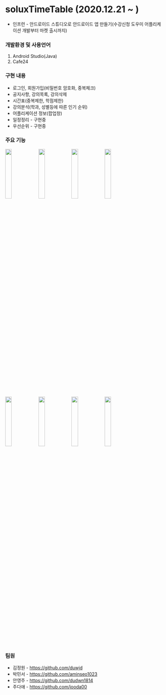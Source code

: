 # soluxTimeTable (2020.12.21 ~ )
* 인프런 - 안드로이드 스튜디오로 안드로이드 앱 만들기(수강신청 도우미 어플리케이션 개발부터 마켓 출시까지)                       
                    
                    
                                 
### 개발환경 및 사용언어
1. Android Studio(Java)
2. Cafe24                  
                    
                    
                         
### 구현 내용
* 로그인, 회원가입(비밀번호 암호화, 중복체크)
* 공지사항, 강의목록, 강의삭제
* 시간표(중복제한, 학점제한)
* 강의분석(학과, 성별등에 따른 인기 순위) 
* 어플리케이션 정보(팝업창)
* 일정정리 - 구현중
* 우선순위 - 구현중                
                         
                         
                         
### 주요 기능
<img src="https://user-images.githubusercontent.com/67997303/108302882-388c4400-71e8-11eb-9780-1a593b5b3664.PNG" width="20%"> <img src="https://user-images.githubusercontent.com/67997303/108302885-3924da80-71e8-11eb-98b4-0f2bfa2098fd.PNG" width="20%">
<img src="https://user-images.githubusercontent.com/67997303/108302887-39bd7100-71e8-11eb-9b5b-61c1ff3c3889.PNG" width="20%">
<img src="https://user-images.githubusercontent.com/67997303/108302889-39bd7100-71e8-11eb-89cf-e9103fa34d57.PNG" width="20%">
<img src="https://user-images.githubusercontent.com/67997303/108302890-3a560780-71e8-11eb-9086-0d64ecb3fda4.PNG" width="20%">
<img src="https://user-images.githubusercontent.com/67997303/108302892-3aee9e00-71e8-11eb-96ff-db4b48de921b.PNG" width="20%">
<img src="https://user-images.githubusercontent.com/67997303/108302895-3aee9e00-71e8-11eb-9a84-182b5dbfda7e.PNG" width="20%">
<img src="https://user-images.githubusercontent.com/67997303/108302873-3629ea00-71e8-11eb-989e-0a3eb7d10363.PNG" width="20%">
                    
                    
                       
### 팀원
* 김정원 - https://github.com/duwjd
* 박민서 - https://github.com/aminseo1023
* 안영주 - https://github.com/dudwn1814
* 주다애 - https://github.com/jooda00                
                  
                  
                  
